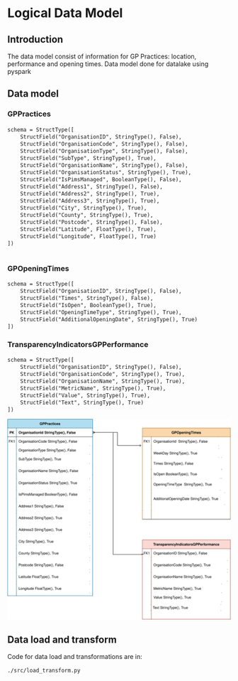 # Logical Data Model

## Introduction

The data model consist of information for GP Practices: location, performance and opening times. 
Data model done for datalake using pyspark

## Data model

### GPPractices

```
schema = StructType([
    StructField("OrganisationID", StringType(), False),
    StructField("OrganisationCode", StringType(), False),
    StructField("OrganisationType", StringType(), False),
    StructField("SubType", StringType(), True),
    StructField("OrganisationName", StringType(), False),
    StructField("OrganisationStatus", StringType(), True),
    StructField("IsPimsManaged", BooleanType(), False),
    StructField("Address1", StringType(), False),
    StructField("Address2", StringType(), True),
    StructField("Address3", StringType(), True),
    StructField("City", StringType(), True),
    StructField("County", StringType(), True),
    StructField("Postcode", StringType(), False),
    StructField("Latitude", FloatType(), True),
    StructField("Longitude", FloatType(), True)
])


```
### GPOpeningTimes

```
schema = StructType([
    StructField("OrganisationID", StringType(), False),
    StructField("Times", StringType(), False),
    StructField("IsOpen", BooleanType(), True),
    StructField("OpeningTimeType", StringType(), True),
    StructField("AdditionalOpeningDate", StringType(), True)
])

```
### TransparencyIndicatorsGPPerformance

```
schema = StructType([
    StructField("OrganisationID", StringType(), False),
    StructField("OrganisationCode", StringType(), True),
    StructField("OrganisationName", StringType(), True),
    StructField("MetricName", StringType(), True),
    StructField("Value", StringType(), True),
    StructField("Text", StringType(), True)
])

```

<img src="./docs/pic.drawio.svg" width="700" />



## Data load and transform

Code for data load and transformations are in: 

```
./src/load_transform.py

```
